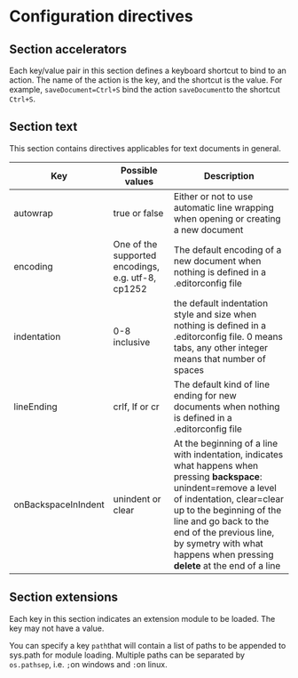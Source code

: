 # Configuration directives

## Section accelerators
Each key/value pair in this section defines a keyboard shortcut to bind to an action. The name of the action is the key, and the shortcut is the value.
For example, `saveDocument=Ctrl+S` bind the action `saveDocument`to the shortcut `Ctrl+S`.

## Section text
This section contains directives applicables for text documents in general.

Key | Possible values | Description
-----|--------------|---------------
autowrap |  true or false | Either or not to use automatic line wrapping when opening or creating a new document
encoding | One of the supported encodings, e.g. utf-8, cp1252 | The default encoding of a new document when nothing is defined in a .editorconfig file
indentation | 0-8 inclusive | the default indentation style and size when nothing is defined in a .editorconfig file. 0 means tabs, any other integer means that number of spaces
lineEnding | crlf, lf or cr | The default kind of line ending for new documents when nothing is defined in a .editorconfig file
onBackspaceInIndent | unindent or clear | At the beginning of a line with indentation, indicates what happens when pressing **backspace**: unindent=remove a level of indentation, clear=clear up to the beginning of the line and go back to the end of the previous line, by symetry with what happens when pressing **delete** at the end of a line

## Section extensions
Each key in this section indicates an extension module to be loaded. The key may not have a value.

You can specify a key `path`that will contain a list of paths to be appended to sys.path for module loading. Multiple paths can be separated by `os.pathsep`, i.e. `;`on windows and `:`on linux.

